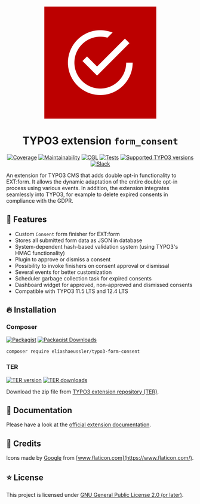 <div align="center">

![Extension icon](Resources/Public/Icons/Extension.svg)

# TYPO3 extension `form_consent`

[![Coverage](https://img.shields.io/coverallsCoverage/github/eliashaeussler/typo3-form-consent?logo=coveralls)](https://coveralls.io/github/eliashaeussler/typo3-form-consent)
[![Maintainability](https://img.shields.io/codeclimate/maintainability/eliashaeussler/typo3-form-consent?logo=codeclimate)](https://codeclimate.com/github/eliashaeussler/typo3-form-consent/maintainability)
[![CGL](https://img.shields.io/github/actions/workflow/status/eliashaeussler/typo3-form-consent/cgl.yaml?label=cgl&logo=github)](https://github.com/eliashaeussler/typo3-form-consent/actions/workflows/cgl.yaml)
[![Tests](https://img.shields.io/github/actions/workflow/status/eliashaeussler/typo3-form-consent/tests.yaml?label=tests&logo=github)](https://github.com/eliashaeussler/typo3-form-consent/actions/workflows/tests.yaml)
[![Supported TYPO3 versions](https://typo3-badges.dev/badge/form_consent/typo3/shields.svg)](https://extensions.typo3.org/extension/form_consent)
[![Slack](https://img.shields.io/badge/slack-%23ext--form__consent-4a154b?logo=slack)](https://typo3.slack.com/archives/C03719PJJJD)

</div>

An extension for TYPO3 CMS that adds double opt-in functionality to
EXT:form. It allows the dynamic adaptation of the entire double opt-in
process using various events. In addition, the extension integrates
seamlessly into TYPO3, for example to delete expired consents in
compliance with the GDPR.

## 🚀 Features

* Custom `Consent` form finisher for EXT:form
* Stores all submitted form data as JSON in database
* System-dependent hash-based validation system (using TYPO3's HMAC functionality)
* Plugin to approve or dismiss a consent
* Possibility to invoke finishers on consent approval or dismissal
* Several events for better customization
* Scheduler garbage collection task for expired consents
* Dashboard widget for approved, non-approved and dismissed consents
* Compatible with TYPO3 11.5 LTS and 12.4 LTS

## 🔥 Installation

### Composer

[![Packagist](https://img.shields.io/packagist/v/eliashaeussler/typo3-form-consent?label=version&logo=packagist)](https://packagist.org/packages/eliashaeussler/typo3-form-consent)
[![Packagist Downloads](https://img.shields.io/packagist/dt/eliashaeussler/typo3-form-consent?color=brightgreen)](https://packagist.org/packages/eliashaeussler/typo3-form-consent)

```bash
composer require eliashaeussler/typo3-form-consent
```

### TER

[![TER version](https://typo3-badges.dev/badge/form_consent/version/shields.svg)](https://extensions.typo3.org/extension/form_consent)
[![TER downloads](https://typo3-badges.dev/badge/form_consent/downloads/shields.svg)](https://extensions.typo3.org/extension/form_consent)

Download the zip file from
[TYPO3 extension repository (TER)](https://extensions.typo3.org/extension/form_consent).

## 📙 Documentation

Please have a look at the
[official extension documentation](https://docs.typo3.org/p/eliashaeussler/typo3-form-consent/main/en-us/).

## 💎 Credits

Icons made by [Google](https://www.flaticon.com/authors/google) from
[www.flaticon.com](https://www.flaticon.com/).

## ⭐ License

This project is licensed under [GNU General Public License 2.0 (or later)](LICENSE.md).
